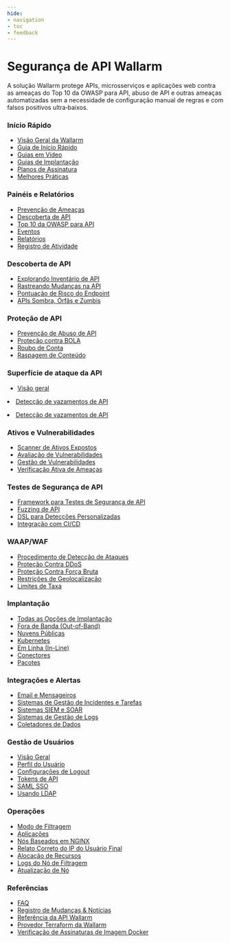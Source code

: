```yaml
---
hide:
- navigation
- toc
- feedback
---
```


# Segurança de API Wallarm

A solução Wallarm protege APIs, microsserviços e aplicações web contra as ameaças do Top 10 da OWASP para API, abuso de API e outras ameaças automatizadas sem a necessidade de configuração manual de regras e com falsos positivos ultra‑baixos.

<div class="navigation">
<div class="navigation-card">
    <h3 class="icon-homepage quick-start-title">Início Rápido</h3>
    <p><ul>
    <li><a href="./about-wallarm/overview/">Visão Geral da Wallarm</a></li>
    <li><a href="./quickstart/getting-started/">Guia de Início Rápido</a></li>
    <li><a href="./demo-videos/overview/">Guias em Vídeo</a></li>
    <li><a href="./installation/supported-deployment-options/">Guias de Implantação</a></li>
    <li><a href="./about-wallarm/subscription-plans/">Planos de Assinatura</a></li>
    <li><a href="./quickstart/attack-prevention-best-practices/">Melhores Práticas</a></li>
    </ul></p>
</div>

<div class="navigation-card">
    <h3 class="icon-homepage dashboard-title">Painéis e Relatórios</h3>
    <p><ul>
    <li><a href="./user-guides/dashboards/threat-prevention/">Prevenção de Ameaças</a></li>
    <li><a href="./user-guides/dashboards/api-discovery/">Descoberta de API</a></li>
    <li><a href="./user-guides/dashboards/owasp-api-top-ten/">Top 10 da OWASP para API</a></li>
    <li><a href="./user-guides/search-and-filters/use-search/">Eventos</a></li>
    <li><a href="./user-guides/search-and-filters/custom-report/">Relatórios</a></li>
    <li><a href="./user-guides/settings/audit-log/">Registro de Atividade</a></li>
    </ul></p>
</div>

<div class="navigation-card">
    <h3 class="icon-homepage api-discovery-title">Descoberta de API</h3>
    <p><ul>
    <li><a href="./api-discovery/overview/">Explorando Inventário de API</a></li>
    <li><a href="./api-discovery/track-changes/">Rastreando Mudanças na API</a></li>
    <li><a href="./api-discovery/risk-score/">Pontuação de Risco do Endpoint</a></li>
    <li><a href="./api-discovery/rogue-api/">APIs Sombra, Órfãs e Zumbis</a></li>
    </ul></p>
</div>

<div class="navigation-card">
    <h3 class="icon-homepage api-threat-prevent">Proteção de API</h3>
    <p><ul>
    <li><a href="./api-abuse-prevention/overview/">Prevenção de Abuso de API</a></li>
    <li><a href="./admin-en/configuration-guides/protecting-against-bola/">Proteção contra BOLA</a></li>
    <li><a href="./attacks-vulns-list/#api-abuse-account-takeover">Roubo de Conta</a></li>
    <li><a href="./attacks-vulns-list/#api-abuse-scraping">Raspagem de Conteúdo</a></li>
    </ul></p>
</div>

<div class="navigation-card">
    <h3 class="icon-homepage vuln-title">Superfície de ataque da API</h3>
    <p><ul>
    <li><a href="./api-attack-surface/overview/">Visão geral</a></li>    </p></ul>
    <li><a href="./api-attack-surface/api-surface/">Detecção de vazamentos de API</a></li>    </p></ul>
    <li><a href="./api-attack-surface/api-leaks/">Detecção de vazamentos de API</a></li>    </p></ul>
</div>

<div class="navigation-card">
    <h3 class="icon-homepage vuln-title">Ativos e Vulnerabilidades</h3>
    <p><ul>
    <li><a href="./user-guides/scanner/">Scanner de Ativos Expostos</a></li>
    <li><a href="./about-wallarm/detecting-vulnerabilities/">Avaliação de Vulnerabilidades</a></li>
    <li><a href="./user-guides/vulnerabilities/">Gestão de Vulnerabilidades</a></li>
    <li><a href="./vulnerability-detection/active-threat-verification/overview/">Verificação Ativa de Ameaças</a></li>
    </ul></p>
</div>

<div class="navigation-card">
    <h3 class="icon-homepage api-security-testing">Testes de Segurança de API</h3>
    <p><ul>
    <li><a href="./fast/">Framework para Testes de Segurança de API</a></li>
    <li><a href="./fast/operations/test-policy/fuzzer-intro/">Fuzzing de API</a></li>
    <li><a href="./fast/dsl/intro/">DSL para Detecções Personalizadas</a></li>
    <li><a href="./fast/poc/integration-overview/">Integração com CI/CD</a></li>
    </ul></p>
</div>

<div class="navigation-card">
    <h3 class="icon-homepage waap-waf-title">WAAP/WAF</h3>
    <p><ul>
    <li><a href="./about-wallarm/protecting-against-attacks/">Procedimento de Detecção de Ataques</a></li>
    <li><a href="./admin-en/configuration-guides/protecting-against-ddos/">Proteção Contra DDoS</a></li>
    <li><a href="./admin-en/configuration-guides/protecting-against-bruteforce/">Proteção Contra Força Bruta</a></li>
    <li><a href="./user-guides/ip-lists/overview/">Restrições de Geolocalização</a></li>
    <li><a href="./user-guides/rules/rate-limiting/">Limites de Taxa</a></li>
    </ul></p>
</div>

<div class="navigation-card">
    <h3 class="icon-homepage deployment-title">Implantação</h3>
    <p><ul>
    <li><a href="./installation/supported-deployment-options/">Todas as Opções de Implantação</a></li>
    <li><a href="./installation/oob/overview/">Fora de Banda (Out-of-Band)</a></li>
    <li><a href="./installation/supported-deployment-options/#public-clouds">Nuvens Públicas</a></li>
    <li><a href="./installation/supported-deployment-options/#kubernetes">Kubernetes</a></li>
    <li><a href="./installation/inline/overview/">Em Linha (In-Line)</a></li>
    <li><a href="./installation/connectors/overview/">Conectores</a></li>
    <li><a href="./installation/supported-deployment-options/#packages">Pacotes</a></li>
    </ul></p>
</div>

<div class="navigation-card">
    <h3 class="icon-homepage integration-title">Integrações e Alertas</h3>
    <p><ul>
    <li><a href="./user-guides/settings/integrations/integrations-intro/#email-and-messengers">Email e Mensageiros</a></li>
    <li><a href="./user-guides/settings/integrations/integrations-intro/#incident-and-task-management-systems">Sistemas de Gestão de Incidentes e Tarefas</a></li>
    <li><a href="./user-guides/settings/integrations/integrations-intro/#siem-and-soar-systems">Sistemas SIEM e SOAR</a></li>
    <li><a href="./user-guides/settings/integrations/integrations-intro/#log-management-systems">Sistemas de Gestão de Logs</a></li>
    <li><a href="./user-guides/settings/integrations/integrations-intro/#data-collectors">Coletadores de Dados</a></li>
    </ul></p>
</div>

<div class="navigation-card">
    <h3 class="icon-homepage user-management-title">Gestão de Usuários</h3>
    <p><ul>
    <li><a href="./user-guides/settings/users/">Visão Geral</a></li>
    <li><a href="./user-guides/settings/account/">Perfil do Usuário</a></li>
    <li><a href="./user-guides/settings/general/">Configurações de Logout</a></li>
    <li><a href="./user-guides/settings/api-tokens/">Tokens de API</a></li>
    <li><a href="./admin-en/configuration-guides/sso/intro/">SAML SSO</a></li>
    <li><a href="./admin-en/configuration-guides/ldap/ldap/">Usando LDAP</a></li>
    </ul></p>
</div>

<div class="navigation-card">
    <h3 class="icon-homepage operations-title">Operações</h3>
    <p><ul>
    <li><a href="./admin-en/configure-wallarm-mode/">Modo de Filtragem</a></li>
    <li><a href="./user-guides/settings/applications/">Aplicações</a></li>
    <li><a href="./admin-en/configure-parameters-en/">Nós Baseados em NGINX</a></li>
    <li><a href="./admin-en/using-proxy-or-balancer-en/">Relato Correto do IP do Usuário Final</a></li>
    <li><a href="./admin-en/configuration-guides/allocate-resources-for-node/">Alocação de Recursos</a></li>
    <li><a href="./admin-en/configure-logging/">Logs do Nó de Filtragem</a></li>
    <li><a href="./updating-migrating/what-is-new/">Atualização de Nó</a></li>
    </ul></p>
</div>

<div class="navigation-card">
    <h3 class="icon-homepage references-title">Referências</h3>
    <p><ul>
    <li><a href="./faq/ingress-installation/">FAQ</a></li>
    <li><a href="./news/">Registro de Mudanças & Notícias</a></li>
    <li><a href="./api/overview/">Referência da API Wallarm</a></li>
    <li><a href="./admin-en/managing/terraform-provider/">Provedor Terraform da Wallarm</a></li>
    <li><a href="./integrations-devsecops/verify-docker-image-signature/">Verificação de Assinaturas de Imagem Docker</a></li>
    </ul></p>
</div>

</div>
